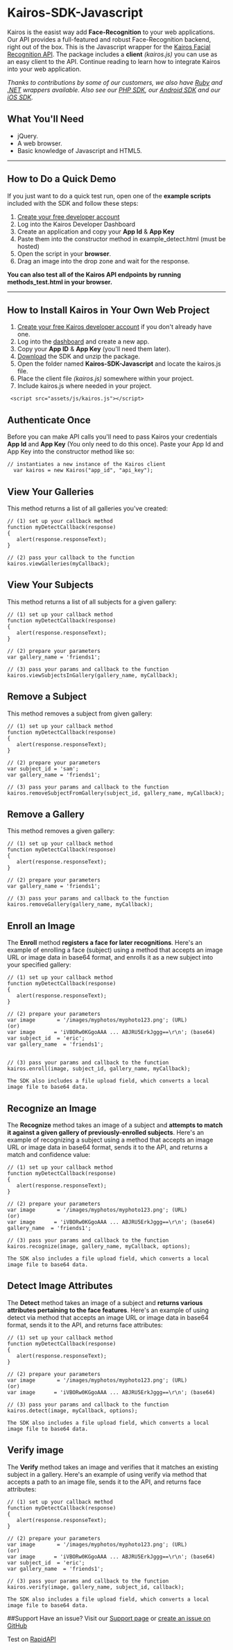 Kairos-SDK-Javascript
=====================

Kairos is the easist way add **Face-Recognition** to your web applications. Our API provides a full-featured and robust Face-Recognition backend, right out of the box. This is the Javascript wrapper for the [Kairos Facial Recognition API](https://www.kairos.com). The package includes a **client** _(kairos.js)_ you can use as an easy client to the API. Continue reading to learn how to integrate Kairos into your web application.

_Thanks to contributions by some of our customers, we also have [Ruby](https://github.com/kany/kairos-api) and [.NET](https://github.com/humbywan/Kairos.Net) wrappers available. Also see our [PHP SDK](https://github.com/kairosinc/Kairos-SDK-iOS), our [Android SDK](https://github.com/kairosinc/Kairos-SDK-Android) and our [iOS SDK](https://github.com/kairosinc/Kairos-SDK-iOS)._

## What You'll Need

* jQuery.
* A web browser.
* Basic knowledge of Javascript and HTML5.



---



## How to Do a Quick Demo
If you just want to do a quick test run, open one of the **example scripts** included with the SDK and follow these steps:

1. [Create your free developer account](https://www.kairos.com/signup)
2. Log into the Kairos Developer Dashboard
3. Create an application and copy your **App Id** & **App Key**
3. Paste them into the constructor method in example_detect.html (must be hosted)
4. Open the script in your **browser**.
4. Drag an image into the drop zone and wait for the response.

**You can also test all of the Kairos API endpoints by running methods_test.html in your browser.**


---


## How to Install Kairos in Your Own Web Project

1. [Create your free Kairos developer account](https://www.kairos.com/signup) if you don't already have one.
2. Log into the [dashboard](https://www.kairos.com/login) and create a new app.
3. Copy your **App ID** & **App Key** (you'll need them later).
4. [Download](https://github.com/kairosinc/Kairos-SDK-Javascript) the SDK and unzip the package.
5. Open the folder named **Kairos-SDK-Javascript** and locate the kairos.js file.
6. Place the client file _(kairos.js)_ somewhere within your project.
7. Include kairos.js where needed in your project.


```
 <script src="assets/js/kairos.js"></script>
```

## Authenticate Once

Before you can make API calls you'll need to pass Kairos your credentials **App Id** and **App Key** (You only need to do this once). Paste your App Id and App Key into the constructor method like so:

```
// instantiates a new instance of the Kairos client
  var kairos = new Kairos("app_id", "api_key");
```


    
## View Your Galleries

This method returns a list of all galleries you've created:

```
// (1) set up your callback method
function myDetectCallback(response)
{
   alert(response.responseText);
}

// (2) pass your callback to the function
kairos.viewGalleries(myCallback);
```

## View Your Subjects

This method returns a list of all subjects for a given gallery:

```
// (1) set up your callback method
function myDetectCallback(response)
{
   alert(response.responseText);
}

// (2) prepare your parameters  
var gallery_name = 'friends1';

// (3) pass your params and callback to the function
kairos.viewSubjectsInGallery(gallery_name, myCallback);
```

## Remove a Subject

This method removes a subject from given gallery:

```
// (1) set up your callback method
function myDetectCallback(response)
{
   alert(response.responseText);
}

// (2) prepare your parameters  
var subject_id = 'sam';
var gallery_name = 'friends1';

// (3) pass your params and callback to the function
kairos.removeSubjectFromGallery(subject_id, gallery_name, myCallback);
```

## Remove a Gallery

This method removes a given gallery:

```
// (1) set up your callback method
function myDetectCallback(response)
{
   alert(response.responseText);
}

// (2) prepare your parameters  
var gallery_name = 'friends1';

// (3) pass your params and callback to the function
kairos.removeGallery(gallery_name, myCallback);
```

## Enroll an Image

The **Enroll** method **registers a face for later recognitions**. Here's an example of enrolling a face (subject) using a method that accepts an image URL or image data in base64 format, and enrolls it as a new subject into your specified gallery:    

```
// (1) set up your callback method
function myDetectCallback(response)
{
   alert(response.responseText);
}

// (2) prepare your parameters  
var image       = '/images/myphotos/myphoto123.png'; (URL)
(or) 
var image      = 'iVBORw0KGgoAAA ... ABJRU5ErkJggg==\r\n'; (base64)
var subject_id  = 'eric';
var gallery_name  = 'friends1';


// (3) pass your params and callback to the function
kairos.enroll(image, subject_id, gallery_name, myCallback);
```
`The SDK also includes a file upload field, which converts a local image file to base64 data.`
## Recognize an Image

The **Recognize** method takes an image of a subject and **attempts to match it against a given gallery of previously-enrolled subjects**. Here's an example of recognizing a subject using a method that accepts an image URL or image data in base64 format, sends it to the API, and returns a match and confidence value:    

```
// (1) set up your callback method
function myDetectCallback(response)
{
   alert(response.responseText);
}

// (2) prepare your parameters  
var image       = '/images/myphotos/myphoto123.png'; (URL)
(or) 
var image      = 'iVBORw0KGgoAAA ... ABJRU5ErkJggg==\r\n'; (base64)
gallery_name  = 'friends1';

// (3) pass your params and callback to the function
kairos.recognize(image, gallery_name, myCallback, options);
```

`The SDK also includes a file upload field, which converts a local image file to base64 data.`

## Detect Image Attributes

The **Detect** method takes an image of a subject and **returns various attributes pertaining to the face features**. Here's an example of using detect via method that accepts an image URL or image data in base64 format, sends it to the API, and returns face attributes:    

```
// (1) set up your callback method
function myDetectCallback(response)
{
   alert(response.responseText);
}

// (2) prepare your parameters  
var image       = '/images/myphotos/myphoto123.png'; (URL)
(or) 
var image      = 'iVBORw0KGgoAAA ... ABJRU5ErkJggg==\r\n'; (base64)

// (3) pass your params and callback to the function
kairos.detect(image, myCallback, options);
```

`The SDK also includes a file upload field, which converts a local image file to base64 data.`

## Verify image

The **Verify** method takes an image and verifies that it matches an existing subject in a gallery.  Here's an example of using verify via method that accepts a path to an image file, sends it to the API, and returns face attributes: 

```
// (1) set up your callback method
function myDetectCallback(response)
{
   alert(response.responseText);
}

// (2) prepare your parameters  
var image       = '/images/myphotos/myphoto123.png'; (URL)
(or) 
var image      = 'iVBORw0KGgoAAA ... ABJRU5ErkJggg==\r\n'; (base64)
var subject_id  = 'eric';
var gallery_name  = 'friends1';

// (3) pass your params and callback to the function
kairos.verify(image, gallery_name, subject_id, callback);
```
`The SDK also includes a file upload field, which converts a local image file to base64 data.`

##Support 
Have an issue? Visit our [Support page](http://www.kairos.com/support) or [create an issue on GitHub](https://github.com/kairosinc/Kairos-SDK-Javascript)

Test on [RapidAPI](https://rapidapi.com/package/KairosAPI/functions?utm_source=KairosGitHub&utm_medium=button)
